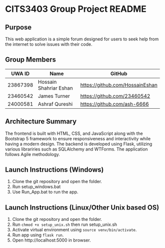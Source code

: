 # CITS3403 Group Project README

## Purpose
This web application is a simple forum designed for users to seek help from the internet to solve issues with their code.

## Group Members
| UWA ID    | Name                   | GitHub                          |
|-----------|------------------------|---------------------------------|
| 23867398  | Hossain Shahriar Eshan | https://github.com/HossainEshan |
| 23460542  | James Turner           | https://github.com/23460542     |
| 24000581  | Ashraf Qureshi         | https://github.com/ash-6666     |

## Architecture Summary
The frontend is built with HTML, CSS, and JavaScript along with the Bootstrap 5 framework to ensure responsiveness and interactivity while having a modern design. The backend is developed using Flask, utilizing various librariries such as SQLAlchemy and WTForms. The application follows Agile methodology.

## Launch Instructions (Windows)
1. Clone the git repository and open the folder.
2. Run setup_windows.bat
3. Use Run_App.bat to run the app.

## Launch Instructions (Linux/Other Unix based OS)
1. Clone the git repository and open the folder.
2. Run `chmod +x setup_unix.sh` then run setup_unix.sh
3. Activate virtual environment using `source venv/bin/activate`.
4. Run app using `flask run`.
5. Open http://localhost:5000 in browser.


